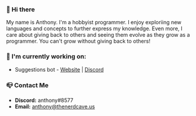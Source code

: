 ### 👋 Hi there
My name is Anthony. I'm a hobbyist programmer. I enjoy exploriing new languages and concepts to further express my knowledge. Even more, I care about giving back to others and seeing them evolve as they grow as a programmer. You can't grow without giving back to others!

### 🔭 I'm currently working on:  
- Suggestions bot - [Website](https://suggestionsbot.com) | [Discord](https://discord.gg/ntXkRan)

### 📪 Contact Me
- **Discord:** anthony#8577
- **Email:** anthony@thenerdcave.us
